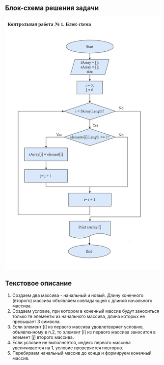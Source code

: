 ## Блок-схема решения задачи
![Блок-схема решения задачи с массивом](Схема2.jpg)

## Текстовое описание
1. Создаем два массива - начальный и новый. Длину конечного (второго) массива объявляем совпадающей с длиной начального массива.
2. Создаем условие, при котором в конечный массив будут заноситься только те элементы из начального массива, длина которых не превышает 3 символа.
3. Если элемент [i] из первого массива удовлетворяет условию, объявленному в п.2, то элемент [i] из первого массива заносится в элемент [j] второго массива.
4. Если условие не выполняется, индекс первого массива увеличивается на 1, условие проверяется повторно.
5. Перебираем начальный массив до конца и формируем конечный массив.